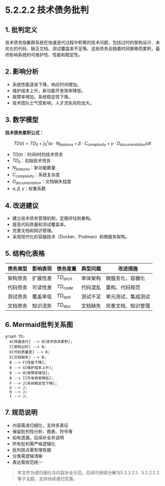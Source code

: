 # 5.2.2.2 技术债务批判

## 1. 批判定义

技术债务指集群系统在快速迭代过程中积累的技术问题，包括过时的架构设计、未优化的代码、缺乏文档、测试覆盖率不足等。这些债务会随着时间推移而累积，最终影响系统的可维护性、性能和稳定性。

## 2. 影响分析

- 系统性能逐渐下降，响应时间增加。
- 维护成本上升，新功能开发效率降低。
- 故障率增加，系统稳定性下降。
- 技术团队士气受影响，人才流失风险加大。

## 3. 数学模型

**技术债务累积公式：**

$$
TD(t) = TD_0 + \int_0^t \left(\alpha \cdot N_{features} + \beta \cdot C_{complexity} + \gamma \cdot D_{documentation}\right) dt
$$

- $TD(t)$：时间t时的技术债务
- $TD_0$：初始技术债务
- $N_{features}$：新功能数量
- $C_{complexity}$：系统复杂度
- $D_{documentation}$：文档缺失程度
- $\alpha, \beta, \gamma$：权重系数

## 4. 改进建议

- 建立技术债务管理机制，定期评估和重构。
- 提高代码质量和测试覆盖率。
- 完善文档和知识管理。
- 采用现代化的容器技术（Docker、Podman）和微服务架构。

## 5. 结构化表格

| 债务类型     | 影响表现           | 债务度量 | 典型问题           | 改进措施                 |
|--------------|--------------------|----------|--------------------|--------------------------|
| 架构债务     | 扩展性差           | $TD_{arch}$ | 单体架构           | 微服务化、容器化         |
| 代码债务     | 可读性差           | $TD_{code}$ | 代码混乱           | 重构、代码规范           |
| 测试债务     | 覆盖率低           | $TD_{test}$ | 测试不足           | 单元测试、集成测试       |
| 文档债务     | 知识流失           | $TD_{doc}$  | 文档缺失           | 完善文档、知识管理       |

## 6. Mermaid批判关系图

```mermaid
graph TD;
  A[快速迭代] --> B[技术债务累积];
  C[架构过时] --> B;
  D[代码质量差] --> B;
  E[文档缺失] --> B;
  B --> F[性能下降];
  B --> G[维护成本上升];
  B --> H[故障率增加];
  B --> I[开发效率降低];
  F --> J[系统稳定性下降];
  G --> J;
  H --> J;
  I --> J;
```

## 7. 规范说明

- 内容需递归细化，支持多表征
- 保留批判性分析、图表、符号等
- 如有遗漏，后续补全并说明
- 所有批判需严格逻辑化
- 批判观点需有理有据
- 分类需逻辑清晰
- 表达需规范统一

> 本文件为递归细化与内容补全示范，后续可继续分解为5.2.2.2.1、5.2.2.2.2等子主题，支持持续递归完善。
